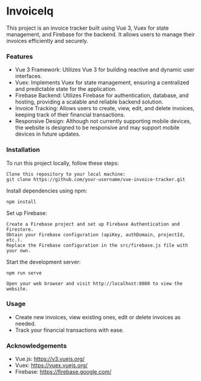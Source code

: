 # InvoiceIq

This project is an invoice tracker built using Vue 3, Vuex for state management, and Firebase for the backend. It allows users to manage their invoices efficiently and securely.

### Features

 - Vue 3 Framework: Utilizes Vue 3 for building reactive and dynamic user interfaces.
 - Vuex: Implements Vuex for state management, ensuring a centralized and predictable state for the application.
 - Firebase Backend: Utilizes Firebase for authentication, database, and hosting, providing a scalable and reliable backend solution.
 - Invoice Tracking: Allows users to create, view, edit, and delete invoices, keeping track of their financial transactions.
 - Responsive Design: Although not currently supporting mobile devices, the website is designed to be responsive and may support mobile devices in future updates.

### Installation

To run this project locally, follow these steps:

    Clone this repository to your local machine:
    git clone https://github.com/your-username/vue-invoice-tracker.git

Install dependencies using npm:

    npm install

Set up Firebase:

    Create a Firebase project and set up Firebase Authentication and Firestore.
    Obtain your Firebase configuration (apiKey, authDomain, projectId, etc.).
    Replace the Firebase configuration in the src/firebase.js file with your own.

Start the development server:

    npm run serve

    Open your web browser and visit http://localhost:8080 to view the website.

### Usage
 - Create new invoices, view existing ones, edit or delete invoices as needed.
 - Track your financial transactions with ease.

### Acknowledgements

 - Vue.js: https://v3.vuejs.org/
 - Vuex: https://vuex.vuejs.org/
 - Firebase: https://firebase.google.com/
